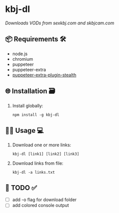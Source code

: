 # kbj-dl
<p>
  <em>Downloads VODs from sexkbj.com and skbjcam.com</em>
</p>

## 📦 Requirements 🛠️
- node.js
- chromium
- puppeteer
- puppeteer-extra
- [puppeteer-extra-plugin-stealth](https://www.npmjs.com/package/puppeteer-extra-plugin-stealth)

## 🌐 Installation 🗃
1. Install globally:
	```
	npm install -g kbj-dl
	```
## 🧑‍💻 Usage 💻
1. Download one or more links:
	```
	kbj-dl [link1] [link2] [link3]
	```
2. Download links from file:
	```
	kbj-dl -a links.txt
	```
## 📝 TODO ✅
- [ ] add -o flag for download folder
- [ ] add colored console output
